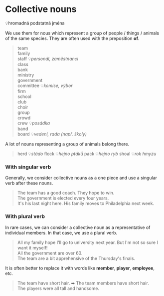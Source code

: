 # Collective nouns

💡hromadná podstatná jména

We use them for nous which represent a group of people / things / animals of the same species. They are often used with
the preposition **of**.

> team <br/>
> family <br/>
> staff 💡*personál, zaměstnanci* <br/>
> class <br/>
> bank <br/>
> ministry <br/>
> government <br/>
> committee 💡*komise, výbor* <br/>
> firm <br/>
> school <br/>
> club <br/>
> choir <br/>
> group <br/>
> crowd <br/>
> crew 💡*posádka* <br/>
> band <br/>
> board 💡*vedení, rada (např. školy)* <br/>

A lot of nouns representing a group of animals belong there.
> herd 💡*stádo*
> flock 💡*hejno ptáků*
> pack 💡*hejno ryb*
> shoal 💡*rok hmyzu*

### With singular verb

Generally, we consider collective nouns as a one piece and use a singular verb after these nouns.

> The team has a good coach. They hope to win. <br/>
> The government is elected every four years. <br/>
> It's his last night here. His family moves to Philadelphia next week. <br/>

### With plural verb

In rare cases, we can consider a collective noun as a representative of individual members. In that case, we use a
plural verb.

> All my family hope I'll go to university next year. But I'm not so sure I want it myself! <br/>
> All the government are over 60. <br/>
> The team are a bit apprehensive of the Thursday's finals. <br/>

It is often better to replace it with words like **member**, **player**, **employee**, etc.

> The team have short hair. ➡ The team members have short hair. <br/>
> The players were all tall and handsome. <br/>

